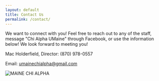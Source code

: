 ```yaml
---
layout: default
title: Contact Us
permalink: /contact/
---
```


<!-- Photo -->

We want to connect with you! Feel free to reach out to any of the staff, message "Chi Alpha UMaine" through Facebook, or use the information below! We look forward to meeting you!

Mac Holderfield, Director: (870) 978-0557

Email: [umainechialpha@gmail.com](mailto:umainechialpha@gmail.com)

<img src="{{ site.url }}/images/contact.jpg" class="img-fluid landing-img" alt="MAINE CHI ALPHA">
